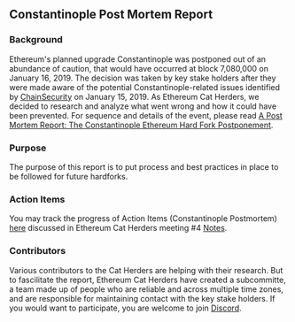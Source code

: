 ## Constantinople Post Mortem Report

### Background
Ethereum's planned upgrade Constantinople was postponed out of an abundance of caution, that would have occurred at block 7,080,000 on January 16, 2019. The decision was taken by key stake holders after they were made aware of the potential Constantinople-related issues identified by [ChainSecurity](https://medium.com/chainsecurity/constantinople-enables-new-reentrancy-attack-ace4088297d9) on January 15, 2019. As Ethereum Cat Herders, we decided to research and analyze what went wrong and how it could have been prevented. For sequence and details of the event, please read [A Post Mortem Report: The Constantinople Ethereum Hard Fork Postponement](https://medium.com/ethereum-cat-herders/a-post-mortem-report-the-constantinople-ethereum-hard-fork-postponement-dd780d7ae63d). 

### Purpose
The purpose of this report is to put process and best practices in place to be followed for future hardforks.

### Action Items
You may track the progress of Action Items (Constantinople Postmortem) [here](https://github.com/orgs/ethereum-cat-herders/projects/1) discussed in Ethereum Cat Herders meeting #4 [Notes](All%20Ethereum%20Cat%20Herder%20Meetings/Meeting%204.md). 

### Contributors
Various contributors to the Cat Herders are helping with their research. But to fascilitate the report, Ethereum Cat Herders have created a subcommitte, a team made up of people who are reliable and across multiple time zones, and are responsible for maintaining contact with the key stake holders. If you would want to participate, you are welcome to join [Discord](https://discord.gg/tzYmDmF). 

